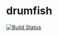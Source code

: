 drumfish
========

[![Build Status](https://travis-ci.org/cardoe/drumfish.svg?branch=master)](https://travis-ci.org/cardoe/drumfish)
